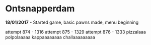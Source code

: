 # Ontsnapperdam

**18/01/2017** - Started game, basic pawns made, menu beginning

attempt 874 - 1316
attempt 875 - 1329
attempt 876 - 1333
pizzalaaa
polpolaaaaa
kappaaaaaaaa
challaaaaaaaaa